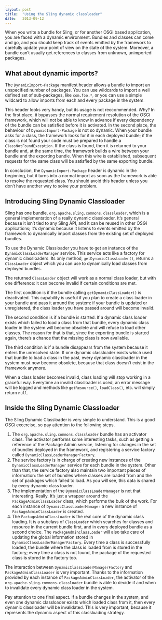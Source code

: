 ```yaml
---
layout: post
title:  "Using the Sling dynamic classloader"
date:   2013-09-12
---
```


When you write a bundle for Sling, or for another OSGi based application, you are faced with a dynamic environment. Bundles and classes can come and go, and you should keep track of events emitted by the framework to carefully update your point of view on the state of the system. Moreover, a bundle can’t usually get references to classes from unknown, unimported packages.

## What about dynamic imports?

The `DynamicImport-Package` manifest header allows a bundle to import an unspecified number of packages. You can use wildcards to import a well defined set of sub-packages, like `com.foo.*`, or you can use a simple wildcard to allow imports from each and every package in the system.

This header looks very handy, but its usage is not reccommended. Why? In the first place, it bypasses the normal requirement resolution of the OSGi framework, which will not be able to know in advance if every dependency of the bundle can be satisfied before it is activated. In the second place, the behaviour of `DynamicImport-Package` is not so dynamic. When your bundle asks for a class, the framework looks for it in each deployed bundle; if the class is not found your code must be prepared to handle a `ClassNotFoundException`. If the class is found, then it is returned to your bundle and, at the same time, the framework builds a wire between your bundle and the exporting bundle. When this wire is established, subsequent requests for the same class will be satisfied by the same exporting bundle.

In conclusion, the `DynamicImport-Package` header is dynamic in the beginning, but it turns into a normal import as soon as the framework is able to resolve the requested class. You should avoid this header unless you don’t have another way to solve your problem.

## Introducing Sling Dynamic Classloader

Sling has one bundle, `org.apache.sling.commons.classloader`, which is a general implementation of a really dynamic classloader. It’s general because it isn’t tied to any Sling API, and it can be reused in other OSGi applications; it’s dynamic because it listens to events emitted by the framework to dynamically import classes from the existing set of deployed bundles.

To use the Dynamic Classloader you have to get an instance of the `DynamicClassLoaderManager` service. This service acts like a factory for dynamic classloaders. Its only method, `getDynamicClassLoader()`, returns a `ClassLoader` object which you can use to dynamically load classes from deployed bundles.

The returned `ClassLoader` object will work as a normal class loader, but with one difference: it can become invalid if certain conditions are met.

The first condition is if the bundle calling `getDynamicClassLoader()` is deactivated. This capability is useful if you plan to create a class loader in your bundle and pass it around the system: if your bundle is updated or unregistered, the class loader you have passed around will become invalid.

The second condition is if a bundle is started. If a dynamic class loader exists which failed to load a class from that bundle, every dynamic class loader in the system will become obsolete and will refuse to load other classes. The reason for that is that, since the exporting bundle is started again, there’s a chance that the missing class is now available.

The third condition is if a bundle disappears from the system because it enters the unresolved state. If one dynamic classloader exists which used that bundle to load a class in the past, every dynamic classloader in the system must now become obsolete, because that class doesn’t exist in the framework anymore.

When a class loader becomes invalid, class loading will stop working in a graceful way. Everytime an invalid classloader is used, an error message will be logged and methods like `getResource()`, `loadClass()`, etc. will simply return `null`.

## Inside the Sling Dynamic Classloader

The Sling Dynamic Classloader is very simple to understand. This is a good OSGi excercise, so pay attention to the following steps.

1. The `org.apache.sling.commons.classloader` bundle has an activator class. The activator performs some interesting tasks, such as getting a reference of the Package Admin service, listening for changes in the set of bundles deployed in the framework, and registering a service factory called `DynamicClassLoaderManagerFactory`.
1. The service factory is in charge of creating new instances of the `DynamicClassLoaderManager` service for each bundle in the system. Other than that, the service factory also maintain two important pieces of information: the set of bundles where classes are loaded from and the set of packages which failed to load. As you will see, this data is shared by every dynamic class loader.
1. The implementation of the `DynamicClassLoaderManager` is not that interesting. Really. It’s just a wrapper around the `PackageAdminClassLoader` class, which performs the bulk of the work. For each instance of `DynamicClassLoaderManager` a new instance of `PackageAdminClassLoader` is created.
1. The `PackageAdminClassLoader` is the real core of the dynamic class loading. It is a subclass of `ClassLoader` which searches for classes and resource in the current bundle first, and in every deployed bundle as a second choice. The `PackageAdminClassLoader` will also take care of updating the global information stored in `DynamicClassLoaderManagerFactory`. Every time a class is successfully loaded, the bundle where the class is loaded from is stored in the factory; every time a class is not found, the package of the requested class is stored in the factory too.

The interaction between `DynamicClassLoaderManagerFactory` and `PackageAdminClassLoader` is very important. Thanks to the information provided by each instance of `PackageAdminClassLoader`, the activator of the `org.apache.sling.commons.classloader` bundle is able to decide if and when to invalidate every dynamic class loader in the system.

Pay attention to one final aspect. If a bundle changes in the system, and even one dynamic classloader exists which loaded class from it, then every dynamic classloader will be invalidated. This is very important, because it represents the dynamic aspect of this classloading strategy.
